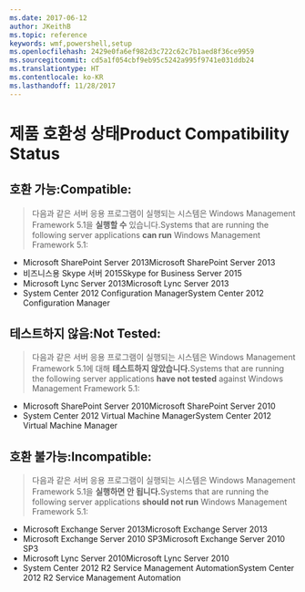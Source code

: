 ```yaml
---
ms.date: 2017-06-12
author: JKeithB
ms.topic: reference
keywords: wmf,powershell,setup
ms.openlocfilehash: 2429e0fa6ef982d3c722c62c7b1aed8f36ce9959
ms.sourcegitcommit: cd5a1f054cbf9eb95c5242a995f9741e031ddb24
ms.translationtype: HT
ms.contentlocale: ko-KR
ms.lasthandoff: 11/28/2017
---
```

# <a name="product-compatibility-status"></a><span data-ttu-id="efb2f-102">제품 호환성 상태</span><span class="sxs-lookup"><span data-stu-id="efb2f-102">Product Compatibility Status</span></span>

## <a name="compatible"></a><span data-ttu-id="efb2f-103">호환 가능:</span><span class="sxs-lookup"><span data-stu-id="efb2f-103">Compatible:</span></span>
> <span data-ttu-id="efb2f-104">다음과 같은 서버 응용 프로그램이 실행되는 시스템은 Windows Management Framework 5.1을 **실행할 수** 있습니다.</span><span class="sxs-lookup"><span data-stu-id="efb2f-104">Systems that are running the following server applications **can run** Windows Management Framework 5.1:</span></span>

- <span data-ttu-id="efb2f-105">Microsoft SharePoint Server 2013</span><span class="sxs-lookup"><span data-stu-id="efb2f-105">Microsoft SharePoint Server 2013</span></span>
- <span data-ttu-id="efb2f-106">비즈니스용 Skype 서버 2015</span><span class="sxs-lookup"><span data-stu-id="efb2f-106">Skype for Business Server 2015</span></span>
- <span data-ttu-id="efb2f-107">Microsoft Lync Server 2013</span><span class="sxs-lookup"><span data-stu-id="efb2f-107">Microsoft Lync Server 2013</span></span>
- <span data-ttu-id="efb2f-108">System Center 2012 Configuration Manager</span><span class="sxs-lookup"><span data-stu-id="efb2f-108">System Center 2012 Configuration Manager</span></span>

## <a name="not-tested"></a><span data-ttu-id="efb2f-109">테스트하지 않음:</span><span class="sxs-lookup"><span data-stu-id="efb2f-109">Not Tested:</span></span>
> <span data-ttu-id="efb2f-110">다음과 같은 서버 응용 프로그램이 실행되는 시스템은 Windows Management Framework 5.1에 대해 **테스트하지 않았습니다.**</span><span class="sxs-lookup"><span data-stu-id="efb2f-110">Systems that are running the following server applications **have not tested** against Windows Management Framework 5.1:</span></span>

- <span data-ttu-id="efb2f-111">Microsoft SharePoint Server 2010</span><span class="sxs-lookup"><span data-stu-id="efb2f-111">Microsoft SharePoint Server 2010</span></span>
- <span data-ttu-id="efb2f-112">System Center 2012 Virtual Machine Manager</span><span class="sxs-lookup"><span data-stu-id="efb2f-112">System Center 2012 Virtual Machine Manager</span></span>

## <a name="incompatible"></a><span data-ttu-id="efb2f-113">호환 불가능:</span><span class="sxs-lookup"><span data-stu-id="efb2f-113">Incompatible:</span></span>
> <span data-ttu-id="efb2f-114">다음과 같은 서버 응용 프로그램이 실행되는 시스템은 Windows Management Framework 5.1을 **실행하면 안 됩니다.**</span><span class="sxs-lookup"><span data-stu-id="efb2f-114">Systems that are running the following server applications **should not run** Windows Management Framework 5.1:</span></span>

- <span data-ttu-id="efb2f-115">Microsoft Exchange Server 2013</span><span class="sxs-lookup"><span data-stu-id="efb2f-115">Microsoft Exchange Server 2013</span></span>
- <span data-ttu-id="efb2f-116">Microsoft Exchange Server 2010 SP3</span><span class="sxs-lookup"><span data-stu-id="efb2f-116">Microsoft Exchange Server 2010 SP3</span></span>
- <span data-ttu-id="efb2f-117">Microsoft Lync Server 2010</span><span class="sxs-lookup"><span data-stu-id="efb2f-117">Microsoft Lync Server 2010</span></span>
- <span data-ttu-id="efb2f-118">System Center 2012 R2 Service Management Automation</span><span class="sxs-lookup"><span data-stu-id="efb2f-118">System Center 2012 R2 Service Management Automation</span></span>

